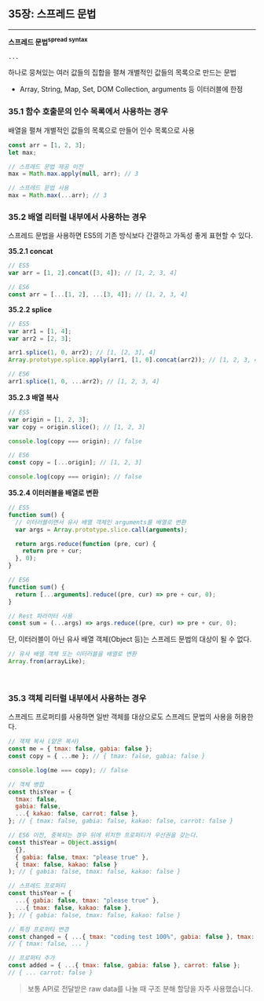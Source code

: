 ## 35장: 스프레드 문법

---

**스프레드 문법<sup>spread syntax</sup>**

`...`

하나로 뭉쳐있는 여러 값들의 집합을 펼쳐 개별적인 값들의 목록으로 만드는 문법

- Array, String, Map, Set, DOM Collection, arguments 등 이터러블에 한정

### **35.1 함수 호출문의 인수 목록에서 사용하는 경우**

배열을 펼쳐 개별적인 값들의 목록으로 만들어 인수 목록으로 사용

```jsx
const arr = [1, 2, 3];
let max;

// 스프레드 문법 제공 이전
max = Math.max.apply(null, arr); // 3

// 스프레드 문법 사용
max = Math.max(...arr); // 3
```

### **35.2 배열 리터럴 내부에서 사용하는 경우**

스프레드 문법을 사용하면 ES5의 기존 방식보다 간결하고 가독성 좋게 표현할 수 있다.

**35.2.1 concat**

```jsx
// ES5
var arr = [1, 2].concat([3, 4]); // [1, 2, 3, 4]

// ES6
const arr = [...[1, 2], ...[3, 4]]; // [1, 2, 3, 4]
```

**35.2.2 splice**

```jsx
// ES5
var arr1 = [1, 4];
var arr2 = [2, 3];

arr1.splice(1, 0, arr2); // [1, [2, 3], 4]
Array.prototype.splice.apply(arr1, [1, 0].concat(arr2)); // [1, 2, 3, 4]

// ES6
arr1.splice(1, 0, ...arr2); // [1, 2, 3, 4]
```

**35.2.3 배열 복사**

```jsx
// ES5
var origin = [1, 2, 3];
var copy = origin.slice(); // [1, 2, 3]

console.log(copy === origin); // false

// ES6
const copy = [...origin]; // [1, 2, 3]

console.log(copy === origin); // false
```

**35.2.4 이터러블을 배열로 변환**

```jsx
// ES5
function sum() {
  // 이터러블이면서 유사 배열 객체인 arguments를 배열로 변환
  var args = Array.prototype.slice.call(arguments);

  return args.reduce(function (pre, cur) {
    return pre + cur;
  }, 0);
}

// ES6
function sum() {
  return [...arguments].reduce((pre, cur) => pre + cur, 0);
}

// Rest 파라미터 사용
const sum = (...args) => args.reduce((pre, cur) => pre + cur, 0);
```

단, 이터러블이 아닌 유사 배열 객체(Object 등)는 스프레드 문법의 대상이 될 수 없다.

```jsx
// 유사 배열 객체 또는 이터러블을 배열로 변환
Array.from(arrayLike);
```

<br>

### **35.3 객체 리터럴 내부에서 사용하는 경우**

스프레드 프로퍼티를 사용하면 일반 객체를 대상으로도 스프레드 문법의 사용을 허용한다.

```jsx
// 객체 복사 (얕은 복사)
const me = { tmax: false, gabia: false };
const copy = { ...me }; // { tmax: false, gabia: false }

console.log(me === copy); // false

// 객체 병합
const thisYear = {
  tmax: false,
  gabia: false,
  ...{ kakao: false, carrot: false },
}; // { tmax: false, gabia: false, kakao: false, carrot: false }

// ES6 이전, 중복되는 경우 뒤에 위치한 프로퍼티가 우선권을 갖는다.
const thisYear = Object.assign(
  {},
  { gabia: false, tmax: "please true" },
  { tmax: false, kakao: false }
); // { gabia: false, tmax: false, kakao: false }

// 스프레드 프로퍼티
const thisYear = {
  ...{ gabia: false, tmax: "please true" },
  ...{ tmax: false, kakao: false },
}; // { gabia: false, tmax: false, kakao: false }

// 특정 프로퍼티 변경
const changed = { ...{ tmax: "coding test 100%", gabia: false }, tmax: false };
// { tmax: false, ... }

// 프로퍼티 추가
const added = { ...{ tmax: false, gabia: false }, carrot: false };
// { ... carrot: false }
```

> 보통 API로 전달받은 raw data를 나눌 때 구조 분해 할당을 자주 사용했습니다.
